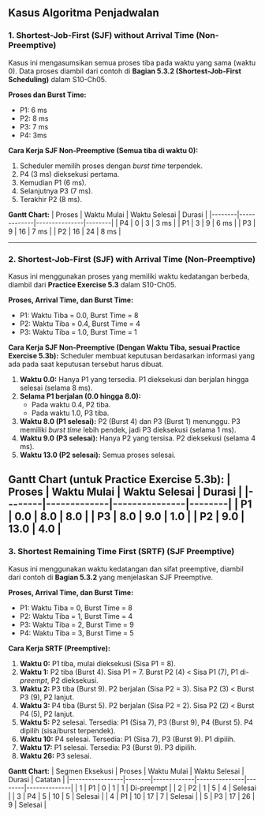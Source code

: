 ## Kasus Algoritma Penjadwalan

### 1. Shortest-Job-First (SJF) without Arrival Time (Non-Preemptive)

Kasus ini mengasumsikan semua proses tiba pada waktu yang sama (waktu 0). Data proses diambil dari contoh di **Bagian 5.3.2 (Shortest-Job-First Scheduling)** dalam S10-Ch05.

**Proses dan Burst Time:**
* P1: 6 ms
* P2: 8 ms
* P3: 7 ms
* P4: 3ms

**Cara Kerja SJF Non-Preemptive (Semua tiba di waktu 0):**
1.  Scheduler memilih proses dengan *burst time* terpendek.
2.  P4 (3 ms) dieksekusi pertama. 
3.  Kemudian P1 (6 ms).
4.  Selanjutnya P3 (7 ms). 
5.  Terakhir P2 (8 ms).

**Gantt Chart:**
| Proses | Waktu Mulai | Waktu Selesai | Durasi |
|--------|-------------|---------------|--------|
| P4     | 0           | 3             | 3 ms   |
| P1     | 3           | 9             | 6 ms   |
| P3     | 9           | 16            | 7 ms   |
| P2     | 16          | 24            | 8 ms   |

---

### 2. Shortest-Job-First (SJF) with Arrival Time (Non-Preemptive)

Kasus ini menggunakan proses yang memiliki waktu kedatangan berbeda, diambil dari **Practice Exercise 5.3** dalam S10-Ch05. 

**Proses, Arrival Time, dan Burst Time:**
* P1: Waktu Tiba = 0.0, Burst Time = 8 
* P2: Waktu Tiba = 0.4, Burst Time = 4
* P3: Waktu Tiba = 1.0, Burst Time = 1 

**Cara Kerja SJF Non-Preemptive (Dengan Waktu Tiba, sesuai Practice Exercise 5.3b):**
Scheduler membuat keputusan berdasarkan informasi yang ada pada saat keputusan tersebut harus dibuat.
1.  **Waktu 0.0:** Hanya P1 yang tersedia. P1 dieksekusi dan berjalan hingga selesai (selama 8 ms). 
2.  **Selama P1 berjalan (0.0 hingga 8.0):**
    * Pada waktu 0.4, P2 tiba.
    * Pada waktu 1.0, P3 tiba.
3.  **Waktu 8.0 (P1 selesai):** P2 (Burst 4) dan P3 (Burst 1) menunggu. P3 memiliki *burst time* lebih pendek, jadi P3 dieksekusi (selama 1 ms).
4.  **Waktu 9.0 (P3 selesai):** Hanya P2 yang tersisa. P2 dieksekusi (selama 4 ms).
5.  **Waktu 13.0 (P2 selesai):** Semua proses selesai.

**Gantt Chart (untuk Practice Exercise 5.3b):**
| Proses | Waktu Mulai | Waktu Selesai | Durasi |
|--------|-------------|---------------|--------|
| P1     | 0.0         | 8.0           | 8.0    |
| P3     | 8.0         | 9.0           | 1.0    |
| P2     | 9.0         | 13.0          | 4.0    |
---

### 3. Shortest Remaining Time First (SRTF) (SJF Preemptive)

Kasus ini menggunakan waktu kedatangan dan sifat preemptive, diambil dari contoh di **Bagian 5.3.2** yang menjelaskan SJF Preemptive.

**Proses, Arrival Time, dan Burst Time:**
* P1: Waktu Tiba = 0, Burst Time = 8
* P2: Waktu Tiba = 1, Burst Time = 4 
* P3: Waktu Tiba = 2, Burst Time = 9 
* P4: Waktu Tiba = 3, Burst Time = 5

**Cara Kerja SRTF (Preemptive):**
1.  **Waktu 0:** P1 tiba, mulai dieksekusi (Sisa P1 = 8).
2.  **Waktu 1:** P2 tiba (Burst 4). Sisa P1 = 7. Burst P2 (4) < Sisa P1 (7), P1 di-*preempt*, P2 dieksekusi. 
3.  **Waktu 2:** P3 tiba (Burst 9). P2 berjalan (Sisa P2 = 3). Sisa P2 (3) < Burst P3 (9), P2 lanjut.
4.  **Waktu 3:** P4 tiba (Burst 5). P2 berjalan (Sisa P2 = 2). Sisa P2 (2) < Burst P4 (5), P2 lanjut.
5.  **Waktu 5:** P2 selesai. Tersedia: P1 (Sisa 7), P3 (Burst 9), P4 (Burst 5). P4 dipilih (sisa/burst terpendek). 
6.  **Waktu 10:** P4 selesai. Tersedia: P1 (Sisa 7), P3 (Burst 9). P1 dipilih. 
7.  **Waktu 17:** P1 selesai. Tersedia: P3 (Burst 9). P3 dipilih. 
8.  **Waktu 26:** P3 selesai. 

**Gantt Chart:**
| Segmen Eksekusi | Proses | Waktu Mulai | Waktu Selesai | Durasi | Catatan      |
|-----------------|--------|-------------|---------------|--------|--------------|
| 1               | P1     | 0           | 1             | 1      | Di-preempt   |
| 2               | P2     | 1           | 5             | 4      | Selesai      |
| 3               | P4     | 5           | 10            | 5      | Selesai      |
| 4               | P1     | 10          | 17            | 7      | Selesai      |
| 5               | P3     | 17          | 26            | 9      | Selesai      |

